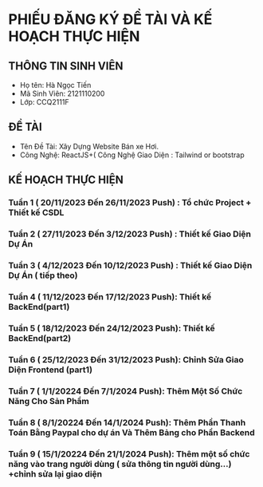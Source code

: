 # PHIẾU ĐĂNG KÝ ĐỀ TÀI VÀ KẾ HOẠCH THỰC HIỆN 
## THÔNG TIN SINH VIÊN
  - Họ tên: Hà Ngọc Tiến 
  - Mã Sinh Viên: 2121110200
  - Lớp: CCQ2111F
## ĐỀ TÀI
  - Tên Đề Tài: Xây Dựng Website Bán xe Hơi.
  - Công Nghệ: ReactJS+( Công Nghệ Giao Diện : Tailwind or bootstrap
## KẾ HOẠCH THỰC HIỆN 
### Tuần 1 ( 20/11/2023 Đến 26/11/2023 Push) : Tổ chức Project + Thiết kế CSDL
### Tuần 2 ( 27/11/2023 Đến 3/12/2023 Push) : Thiết kế Giao Diện Dự Án 
### Tuần 3 ( 4/12/2023 Đến 10/12/2023 Push) : Thiết kế Giao Diện Dự Án ( tiếp theo)
### Tuần 4 ( 11/12/2023 Đến 17/12/2023 Push): Thiết kế BackEnd(part1)
### Tuần 5 ( 18/12/2023 Đến 24/12/2023 Push): Thiết kế BackEnd(part2)
### Tuần 6 ( 25/12/2023 Đến 31/12/2023 Push): Chỉnh Sửa Giao Diện Frontend (part1)
### Tuần 7 ( 1/1/20224 Đến 7/1/2024 Push): Thêm Một Số Chức Năng Cho Sản Phẩm
### Tuần 8 ( 8/1/20224 Đến 14/1/2024 Push): Thêm Phần Thanh Toán Bằng Paypal cho dự án Và Thêm Bảng cho Phần Backend
### Tuần 9 ( 15/1/20224 Đến 21/1/2024 Push): Thêm một số chức năng vào trang người dùng ( sửa thông tin người dùng...) +chỉnh sửa lại giao diện 

